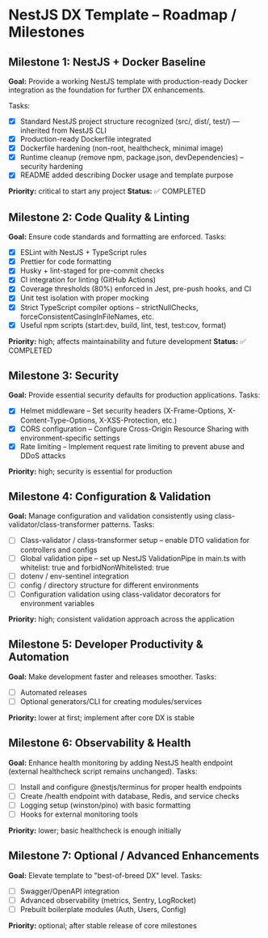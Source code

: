 # NestJS DX Template – Roadmap / Milestones

## Milestone 1: NestJS + Docker Baseline

**Goal:** Provide a working NestJS template with production-ready Docker integration as the foundation for further DX enhancements.

Tasks:

- [x] Standard NestJS project structure recognized (src/, dist/, test/) — inherited from NestJS CLI
- [x] Production-ready Dockerfile integrated
- [x] Dockerfile hardening (non-root, healthcheck, minimal image)
- [x] Runtime cleanup (remove npm, package.json, devDependencies) – security hardening
- [x] README added describing Docker usage and template purpose

**Priority:** critical to start any project
**Status:** ✅ COMPLETED

## Milestone 2: Code Quality & Linting

**Goal:** Ensure code standards and formatting are enforced.
Tasks:

- [x] ESLint with NestJS + TypeScript rules
- [x] Prettier for code formatting
- [x] Husky + lint-staged for pre-commit checks
- [x] CI integration for linting (GitHub Actions)
- [x] Coverage thresholds (80%) enforced in Jest, pre-push hooks, and CI
- [x] Unit test isolation with proper mocking
- [x] Strict TypeScript compiler options – strictNullChecks, forceConsistentCasingInFileNames, etc.
- [x] Useful npm scripts (start:dev, build, lint, test, test:cov, format)

**Priority:** high; affects maintainability and future development
**Status:** ✅ COMPLETED

## Milestone 3: Security

**Goal:** Provide essential security defaults for production applications.
Tasks:

- [x] Helmet middleware – Set security headers (X-Frame-Options, X-Content-Type-Options, X-XSS-Protection, etc.)
- [x] CORS configuration – Configure Cross-Origin Resource Sharing with environment-specific settings
- [x] Rate limiting – Implement request rate limiting to prevent abuse and DDoS attacks

**Priority:** high; security is essential for production

## Milestone 4: Configuration & Validation

**Goal:** Manage configuration and validation consistently using class-validator/class-transformer patterns.
Tasks:

- [ ] Class-validator / class-transformer setup – enable DTO validation for controllers and configs
- [ ] Global validation pipe – set up NestJS ValidationPipe in main.ts with whitelist: true and forbidNonWhitelisted: true
- [ ] dotenv / env-sentinel integration
- [ ] config / directory structure for different environments
- [ ] Configuration validation using class-validator decorators for environment variables

**Priority:** high; consistent validation approach across the application

## Milestone 5: Developer Productivity & Automation

**Goal:** Make development faster and releases smoother.
Tasks:

- [ ] Automated releases
- [ ] Optional generators/CLI for creating modules/services

**Priority:** lower at first; implement after core DX is stable

## Milestone 6: Observability & Health

**Goal:** Enhance health monitoring by adding NestJS health endpoint (external healthcheck script remains unchanged).
Tasks:

- [ ] Install and configure @nestjs/terminus for proper health endpoints
- [ ] Create /health endpoint with database, Redis, and service checks
- [ ] Logging setup (winston/pino) with basic formatting
- [ ] Hooks for external monitoring tools

**Priority:** lower; basic healthcheck is enough initially

## Milestone 7: Optional / Advanced Enhancements

**Goal:** Elevate template to "best-of-breed DX" level.
Tasks:

- [ ] Swagger/OpenAPI integration
- [ ] Advanced observability (metrics, Sentry, LogRocket)
- [ ] Prebuilt boilerplate modules (Auth, Users, Config)

**Priority:** optional; after stable release of core milestones
